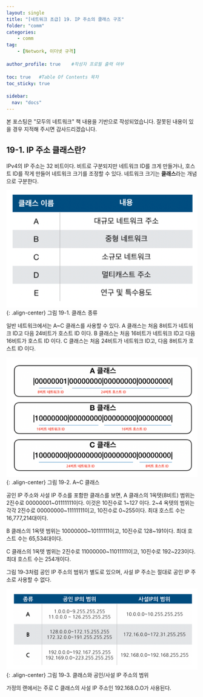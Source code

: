 ```yaml
---
layout: single
title: "[네트워크 초급] 19. IP 주소의 클래스 구조"
folder: "comm"
categories:
    - comm
tag:
    - [Network, 이더넷 규격]

author_profile: true    #작성자 프로필 출력 여부

toc: true   #Table Of Contents 목차 
toc_sticky: true

sidebar:
  nav: "docs"
---
```


본 포스팅은 "모두의 네트워크" 책 내용을 기반으로 작성되었습니다.
잘못된 내용이 있을 경우 지적해 주시면 감사드리겠습니다.

## 19-1. IP 주소 클래스란?
IPv4의 IP 주소는 32 비트이다. 비트로 구분되지만 네트워크 ID를 크게 만들거나, 호스트 ID를 작게 만들어 네트워크 크기를 조정할 수 있다. 네트워크 크기는 **클래스**라는 개념으로 구분한다.

![그림 19-1. 클래스 종류](/assets/images/comm/19-1.png)
{: .align-center}
그림 19-1. 클래스 종류

일반 네트워크에서는 A~C 클래스를 사용할 수 있다. A 클래스는 처음 8비트가 네트워크 ID고 다음 24비트가 호스트 ID 이다. B 클래스는 처음 16비트가 네트워크 ID고 다음 16비트가 호스트 ID 이다. C 클래스는 처음 24비트가 네트워크 ID고, 다음 8비트가 호스트 ID 이다.

![그림 19-2. A~C 클래스](/assets/images/comm/19-2.png)
{: .align-center}
그림 19-2. A~C 클래스

공인 IP 주소와 사설 IP 주소를 포함한 클래스를 보면, A 클래스의 1옥텟(8비트) 범위는 2진수로 00000001~01111111이다. 이것은 10진수로 1~127 이다. 2~4 옥텟의 범위는 각각 2진수로 00000000~11111111이고, 10진수로 0~255이다. 최대 호스트 수는 16,777,214대이다.

B 클래스의 1옥텟 범위는 10000000~10111111이고, 10진수로 128~191이다. 최대 호스트 수는 65,534대이다.

C 클래스의 1옥텟 범위는 2진수로 11000000~11011111이고, 10진수로 192~223이다. 최대 호스트 수는 254개이다.

그림 19-3처럼 공인 IP 주소의 범위가 별도로 있으며, 사설 IP 주소는 절대로 공인 IP 주소로 사용할 수 없다.

![그림 19-3. 클래스와 공인/사설 IP 주소의 범위](/assets/images/comm/19-3.png)
{: .align-center}
그림 19-3. 클래스와 공인/사설 IP 주소의 범위

가정의 랜에서는 주로 C 클래스의 사설 IP 주소인 192.168.O.O가 사용된다.

